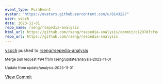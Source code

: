 ```yaml
---
event_type: PushEvent
avatar: "https://avatars.githubusercontent.com/u/814322?"
user: vsoch
date: 2023-11-01
repo_name: rseng/rsepedia-analysis
html_url: https://github.com/rseng/rsepedia-analysis/commit/c12378fcfec72e44b0726b3cd85c3dd8f6b7a4c4
repo_url: https://github.com/rseng/rsepedia-analysis
---
```


<a href='https://github.com/vsoch' target='_blank'>vsoch</a> pushed to <a href='https://github.com/rseng/rsepedia-analysis' target='_blank'>rseng/rsepedia-analysis</a>

<small>Merge pull request #94 from rseng/update/analysis-2023-11-01

Update from update/analysis-2023-11-01</small>

<a href='https://github.com/rseng/rsepedia-analysis/commit/c12378fcfec72e44b0726b3cd85c3dd8f6b7a4c4' target='_blank'>View Commit</a>